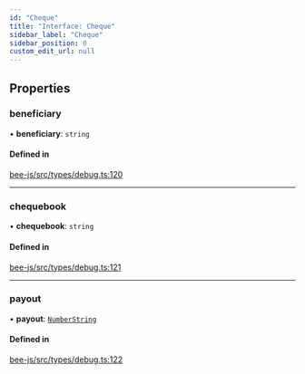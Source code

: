 ```yaml
---
id: "Cheque"
title: "Interface: Cheque"
sidebar_label: "Cheque"
sidebar_position: 0
custom_edit_url: null
---
```


## Properties

### beneficiary

• **beneficiary**: `string`

#### Defined in

[bee-js/src/types/debug.ts:120](https://github.com/ethersphere/bee-js/blob/2c8b9d1/src/types/debug.ts#L120)

___

### chequebook

• **chequebook**: `string`

#### Defined in

[bee-js/src/types/debug.ts:121](https://github.com/ethersphere/bee-js/blob/2c8b9d1/src/types/debug.ts#L121)

___

### payout

• **payout**: [`NumberString`](../types/NumberString.md)

#### Defined in

[bee-js/src/types/debug.ts:122](https://github.com/ethersphere/bee-js/blob/2c8b9d1/src/types/debug.ts#L122)
